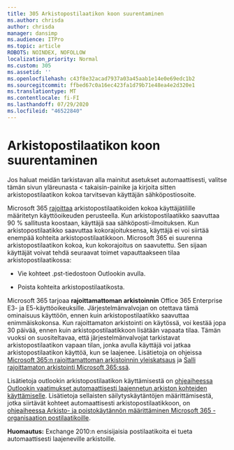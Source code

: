 ```yaml
---
title: 305 Arkistopostilaatikon koon suurentaminen
ms.author: chrisda
author: chrisda
manager: dansimp
ms.audience: ITPro
ms.topic: article
ROBOTS: NOINDEX, NOFOLLOW
localization_priority: Normal
ms.custom: 305
ms.assetid: ''
ms.openlocfilehash: c43f8e32acad7937a03a45aab1e14e0e69edc1b2
ms.sourcegitcommit: ffbed67c0a16ec423fa1d79b71e48ea4e2d320e1
ms.translationtype: MT
ms.contentlocale: fi-FI
ms.lasthandoff: 07/29/2020
ms.locfileid: "46522840"
---
```

# <a name="increase-the-archive-mailbox-size"></a>Arkistopostilaatikon koon suurentaminen


Jos haluat meidän tarkistavan alla mainitut asetukset automaattisesti, valitse tämän sivun yläreunasta < takaisin-painike ja kirjoita sitten arkistopostilaatikon kokoa tarvitsevan käyttäjän sähköpostiosoite.

Microsoft 365 [rajoittaa](https://docs.microsoft.com/office365/servicedescriptions/exchange-online-service-description/exchange-online-limits#mailbox-storage-limits) arkistopostilaatikoiden kokoa käyttäjätilille määritetyn käyttöoikeuden perusteella. Kun arkistopostilaatikko saavuttaa 90 % sallitusta koostaan, käyttäjä saa sähköposti-ilmoituksen. Kun arkistopostilaatikko saavuttaa kokorajoituksensa, käyttäjä ei voi siirtää enempää kohteita arkistopostilaatikkoon. Microsoft 365 ei suurenna arkistopostilaatikon kokoa, kun kokorajoitus on saavutettu. Sen sijaan käyttäjät voivat tehdä seuraavat toimet vapauttaakseen tilaa arkistopostilaatikossa:

- Vie kohteet .pst-tiedostoon Outlookin avulla.

- Poista kohteita arkistopostilaatikosta.

Microsoft 365 tarjoaa **rajoittamattoman arkistoinnin** Office 365 Enterprise E3- ja E5-käyttöoikeuksille. Järjestelmänvalvojan on otettava tämä ominaisuus käyttöön, ennen kuin arkistopostilaatikko saavuttaa enimmäiskokonsa. Kun rajoittamaton arkistointi on käytössä, voi kestää jopa 30 päivää, ennen kuin arkistopostilaatikkoon lisätään vapaata tilaa. Tämän vuoksi on suositeltavaa, että järjestelmänvalvojat tarkistavat arkistopostilaatikon vapaan tilan, jonka avulla käyttäjä voi jatkaa arkistopostilaatikon käyttöä, kun se laajenee. Lisätietoja on ohjeissa [Microsoft 365:n rajoittamattoman arkistoinnin yleiskatsaus](https://docs.microsoft.com/microsoft-365/compliance/unlimited-archiving) ja [Salli rajoittamaton arkistointi Microsoft 365:ssä](https://docs.microsoft.com/microsoft-365/compliance/enable-unlimited-archiving).

Lisätietoja outlookin arkistopostilaatikon käyttämisestä on [ohjeaiheessa Outlookin vaatimukset automaattisesti laajennetun arkiston kohteiden käyttämiselle](https://docs.microsoft.com/microsoft-365/compliance/unlimited-archiving#outlook-requirements-for-accessing-items-in-an-auto-expanded-archive). Lisätietoja sellaisten säilytyskäytäntöjen määrittämisestä, jotka siirtävät kohteet automaattisesti arkistopostilaatikkoon, on [ohjeaiheessa Arkisto- ja poistokäytännön määrittäminen Microsoft 365 -organisaation postilaatikoille](https://docs.microsoft.com/microsoft-365/compliance/set-up-an-archive-and-deletion-policy-for-mailboxes).

**Huomautus:** Exchange 2010:n ensisijaisia postilaatikoita ei tueta automaattisesti laajeneville arkistoille.
